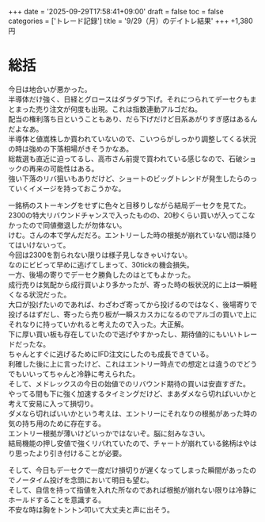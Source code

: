 +++
date = '2025-09-29T17:58:41+09:00'
draft = false
toc = false
categories = ['トレード記録']
title = '9/29（月）のデイトレ結果'
+++
+1,380円

# 総括
今日は地合いが悪かった。  
半導体だけ強く、日経とグロースはダラダラ下げ。それにつられてデーセクもまとまった売り注文が何度も出現。これは指数連動アルゴだね。  
配当の権利落ち日ということもあり、だら下げだけど日系あがりすぎ感はあるんだよなあ。  
半導体と値嵩株しか買われていないので、こいつらがしっかり調整してくる状況の時は強めの下落相場がきそうかなあ。  
総裁選も直近に迫ってるし、高市さん前提で買われている感じなので、石破ショックの再来の可能性はある。  
強い下落のリバ狙いもありだけど、ショートのビッグトレンドが発生したらのっていくイメージを持っておこうかな。  

一銘柄のストーキングをせずに色々と目移りしながら結局デーセクを見てた。  
2300の特大リバウンドチャンスで入ったものの、20秒くらい買いが入ってこなかったので同値撤退したが勿体ない。  
けむ。さんの本で学んだだろ。エントリーした時の根拠が崩れていない間は降りてはいけないって。  
今回は2300を割られない限りは様子見しなきゃいけない。  
なのにビビって早めに逃げてしまって、30tickの機会損失。  
一方、後場の寄りでデーセク勝負したのはとてもよかった。  
成行売りは気配から成行買いより多かったが、寄った時の板状況的に上は一瞬軽くなる状況だった。  
大口が投げたいのであれば、わざわざ寄ってから投げるのではなく、後場寄りで投げるはずだし、寄ったら売り板が一瞬スカスカになるのでアルゴの買いで上にそれなりに持っていかれると考えたので入った。大正解。  
下に厚い買い板も存在していたので逃げやすかったし、期待値的にもいいトレードだったな。  
ちゃんとすぐに逃げるためにIFD注文にしたのも成長できている。  
利確した後に上に言ったけど、これはエントリー時点での想定とは違うのでどうでもいいってちゃんと冷静に考えられた。  
そして、メドレックスの今日の始値でのリバウンド期待の買いは安直すぎた。  
やってる間も下に強く加速するタイミングだけど、まあダメなら切ればいいかと考えて安易に入って損切り。  
ダメなら切ればいいかという考えは、エントリーにそれなりの根拠があった時の気の持ち用のために存在する。  
エントリー根拠が薄いけどいっかではないぞ。脳に刻みなさい。  
結局機能の押し安値で強くリバれていたので、チャートが崩れている銘柄はやはり思ったより引き付けることが必要。  

そして、今日もデーセクで一度だけ損切りが遅くなってしまった瞬間があったのでノータイム投げを念頭において明日も望む。  
そして、自信を持って指値を入れた所なのであれば根拠が崩れない限りは冷静にホールドすることを意識する。  
不安な時は胸をトントン叩いて大丈夫と声に出そう。  

